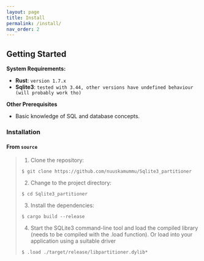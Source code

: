 ```yaml
---
layout: page
title: Install
permalink: /install/
nav_order: 2
---
```


##  Getting Started

**System Requirements:**

* **Rust**: `version 1.7.x`
* **Sqlite3**: `tested with 3.44, other versions have undefined behaviour (will probably work tho)`

**Other Prerequisites**
* Basic knowledge of SQL and database concepts.

###  Installation

<h4>From <code>source</code></h4>

> 1. Clone the  repository:
>
> ```console
> $ git clone https://github.com/nuuskamummu/Sqlite3_partitioner
> ```
>
> 2. Change to the project directory:
> ```console
> $ cd Sqlite3_partitioner
> ```
>
> 3. Install the dependencies:
> ```console
> $ cargo build --release
> ```
> 4. Start the SQLite3 command-line tool and load the compiled library (needs to be compiled with the .load function). Or load into your application using a suitable driver
> ```console
> $ .load ./target/release/libpartitioner.dylib*
> ```
